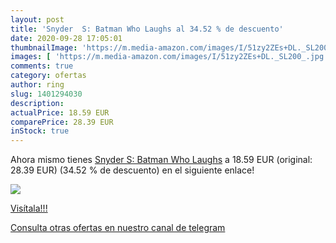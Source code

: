 ```yaml
---
layout: post
title: 'Snyder  S: Batman Who Laughs al 34.52 % de descuento'
date: 2020-09-28 17:05:01
thumbnailImage: 'https://m.media-amazon.com/images/I/51zy2ZEs+DL._SL200_.jpg'
images: [ 'https://m.media-amazon.com/images/I/51zy2ZEs+DL._SL200_.jpg' ]
comments: true
category: ofertas
author: ring
slug: 1401294030
description:
actualPrice: 18.59 EUR
comparePrice: 28.39 EUR
inStock: true
---
```


Ahora mismo tienes [Snyder  S: Batman Who Laughs](https://www.amazon.com/dp/1401294030/?tag=redken08-20) a 18.59 EUR (original: 28.39 EUR) (34.52 %  de descuento) en el siguiente enlace!

[![](https://m.media-amazon.com/images/I/51zy2ZEs+DL._SL200_.jpg)](https://www.amazon.com/dp/1401294030/?tag=redken08-20)

[Visítala!!!](https://www.amazon.com/dp/1401294030/?tag=redken08-20)

[Consulta otras ofertas en nuestro canal de telegram](https://t.me/s/ofertas25)
